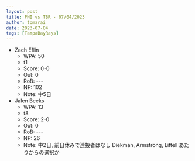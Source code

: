 ```yaml
---
layout: post
title: PHI vs TBR - 07/04/2023
author: tomarai
date: 2023-07-04
tags: [TampaBayRays]
---
```


* Zach Eflin
	- WPA: 50
	- t1
	- Score: 0-0
	- Out: 0
	- RoB: ---
	- NP: 102
	- Note: 中5日
* Jalen Beeks
	- WPA: 13
	- t8
	- Score: 2-0
	- Out: 0
	- RoB: ---
	- NP: 26
	- Note: 中2日, 前日休みで連投者はなし Diekman, Armstrong, Littell あたりからの選択か

